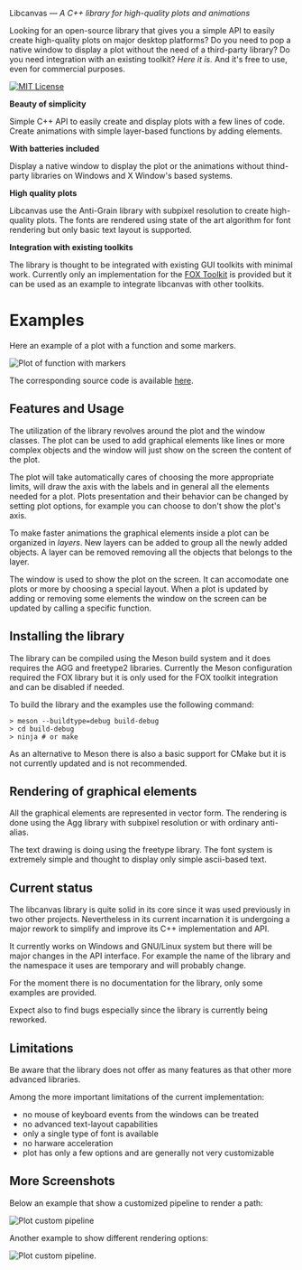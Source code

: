Libcanvas — *A C++ library for high-quality plots and animations*

Looking for an open-source library that gives you a simple API to easily
create high-quality plots on major desktop platforms? Do you need to pop
a native window to display a plot without the need of a third-party library?
Do you need integration with an existing toolkit?
*Here it is.* And it's free to use, even for commercial purposes.

[![MIT License](https://img.shields.io/badge/License-MIT-yellow.svg)](https://opensource.org/licenses/MIT)

**Beauty of simplicity**

Simple C++ API to easily create and display plots with a few lines of code. Create animations with simple layer-based functions by adding elements.

**With batteries included**

Display a native window to display the plot or the animations without thind-party libraries on Windows and X Window's based systems.

**High quality plots**

Libcanvas use the Anti-Grain library with subpixel resolution to create high-quality plots. The fonts are rendered using state of the art algorithm for font rendering but only basic text layout is supported.

**Integration with existing toolkits**

The library is thought to be integrated with existing GUI toolkits with minimal work. Currently only an implementation for the [FOX Toolkit](http://www.fox-toolkit.org/) is provided but it can be used as an example to integrate libcanvas with other toolkits.

Examples
========

Here an example of a plot with a function and some markers.

![Plot of function with markers](https://github.com/franko/libcanvas/blob/master/doc/libcanvas-function-markers.png)

The corresponding source code is available [here](https://github.com/franko/libcanvas/blob/master/tests/test-window-markers.cpp).

Features and Usage
---

The utilization of the library revolves around the plot and the window classes. The plot can be used to add graphical elements like lines or more complex objects and the window will just show on the screen the content of the plot.

The plot will take automatically cares of choosing the more appropriate limits, will draw the axis with the labels and in general all the elements needed for a plot. Plots presentation and their behavior can be changed by setting plot options, for example you can choose to don't show the plot's axis.

To make faster animations the graphical elements inside a plot can be organized in *layers*. New layers can be added to group all the newly added objects. A layer can be removed removing all the objects that belongs to the layer.

The window is used to show the plot on the screen. It can accomodate one plots or more by choosing a special layout. When a plot is updated by adding or removing some elements the window on the screen can be updated by calling a specific function.

Installing the library
---

The library can be compiled using the Meson build system and it does requires the AGG and freetype2 libraries. Currently the Meson configuration required the FOX library but it is only used for the FOX toolkit integration and can be disabled if needed.

To build the library and the examples use the following command:
```
> meson --buildtype=debug build-debug
> cd build-debug
> ninja # or make
```
As an alternative to Meson there is also a basic support for CMake but it is not currently updated and is not recommended.

Rendering of graphical elements
----

All the graphical elements are represented in vector form. The rendering is done using the Agg library with subpixel resolution or with ordinary anti-alias.

The text drawing is doing using the freetype library. The font system is extremely simple and thought to display only simple ascii-based text.


Current status
---

The libcanvas library is quite solid  in its core since it was used previously in two other projects. Nevertheless in its current incarnation it is undergoing a major rework to simplify and improve its C++ implementation and API.

It currently works on Windows and GNU/Linux system but there will be major changes in the API interface. For example the name of the library and the namespace it uses are temporary and will probably change.

For the moment there is no documentation for the library, only some examples are provided.

Expect also to find bugs especially since the library is currently being reworked.

Limitations
---

Be aware that the library does not offer as many features as that other more advanced libraries.

Among the more important limitations of the current implementation:

  - no mouse of keyboard events from the windows can be treated
  - no advanced text-layout capabilities
  - only a single type of font is available
  - no harware acceleration
  - plot has only a few options and are generally not very customizable

More Screenshots
---

Below an example that show a customized pipeline to render a path:

![Plot custom pipeline](https://github.com/franko/libcanvas/blob/master/doc/libcanvas-custom-pipeline.png)

Another example to show different rendering options:

![Plot custom pipeline](https://github.com/franko/libcanvas/blob/master/doc/libcanvas-rendering-options.png).
